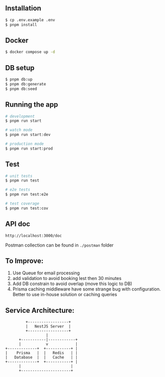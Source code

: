## Installation

```bash
$ cp .env.example .env
$ pnpm install
```
## Docker
```bash
$ docker compose up -d
```

## DB setup
```bash
$ pnpm db:up
$ pnpm db:generate
$ pnpm db:seed
```

## Running the app

```bash
# development
$ pnpm run start

# watch mode
$ pnpm run start:dev

# production mode
$ pnpm run start:prod
```

## Test

```bash
# unit tests
$ pnpm run test

# e2e tests
$ pnpm run test:e2e

# test coverage
$ pnpm run test:cov
```

## API doc
```
http://localhost:3000/doc
```
Postman collection can be found in `./postman` folder


## To Improve: 
1. Use Queue for email processing
2. add validation to avoid booking lest then 30 minutes
3. Add DB constrain to avoid overlap (move this logic to DB)
4. Prisma caching middleware have some strange bug with configuration. Better to use in-house solution or caching queries  

## Service Architecture:
             +------------------+
             |   NestJS Server  |
             +------------------+
                      |
          +-----------|------------+
          |           v            |
    +-------------+  +-----------+ |
    |    Prisma   |  |   Redis   | |
    |   Database  |  |   Cache   | |
    +-------------+  +-----------+ |
          |                      |
          +----------------------+




